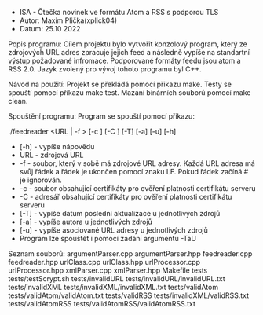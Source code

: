 - ISA - Čtečka novinek ve formátu Atom a RSS s podporou TLS
- Autor: Maxim Plička(xplick04)
- Datum: 25.10 2022

Popis programu:
Cílem projektu bylo vytvořit konzolový program, který ze zdrojových URL adres
zpracuje jejich feed a následně vypíše na standartní výstup požadované infromace.
Podporované formáty feedu jsou atom a RSS 2.0. Jazyk zvolený pro vývoj tohoto
programu byl C++.

Návod na použití:
Projekt se překládá pomocí přikazu make. Testy se spouští pomocí příkazu make test.
 Mazání binárních souborů pomocí make clean.

Spouštění programu:
Program se spouští pomocí přikazu:

./feedreader <URL | -f <feedfile>> [-c <certfile>] [-C <certaddr>] [-T] [-a] [-u] [-h]

- [-h] - vypíše nápovědu
- URL - zdrojová URL
- -f <feedfile> - soubor, který v sobě má zdrojové URL adresy. Každá URL adresa
má svůj řádek a řádek je ukončen pomocí znaku LF. Pokud řádek začíná # je ignorován.
- -c <certfile> - soubor obsahující certifikáty pro ověření platnosti certifikátu serveru
- -C <certaddr> - adresář obsahující certifikáty pro ověření platnosti certifikátu serveru
- [-T] - vypíše datum poslední aktualizace u jednotlivých zdrojů
- [-a] - vypíše autora u jednotlivých zdrojů
- [-u] - vypíše asociované URL adresy u jednotlivých zdrojů
- Program lze spouštět i pomocí zadání argumentu -TaU

Seznam souborů:
argumentParser.cpp
argumentParser.hpp
feedreader.cpp
feedreader.hpp
urlClass.cpp
urlClass.hpp
urlProcessor.cpp
urlProcessor.hpp
xmlParser.cpp
xmlParser.hpp
Makefile
tests
tests/testScrypt.sh
tests/invalidURL
tests/invalidURL/invalidURL.txt
tests/invalidXML
tests/invalidXML/invalidXML.txt
tests/validAtom
tests/validAtom/validAtom.txt
tests/validRSS
tests/invalidXML/validRSS.txt
tests/validAtomRSS
tests/validAtomRSS/validAtomRSS.txt
